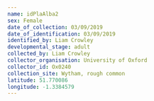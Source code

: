 ```yaml
---
name: idPlaAlba2
sex: Female
date_of_collection: 03/09/2019
date_of_identification: 03/09/2019
identified_by: Liam Crowley
developmental_stage: adult
collected_by: Liam Crowley
collector_organisation: University of Oxford
collector_id: Ox0240
collection_site: Wytham, rough common
latitude: 51.770086
longitude: -1.3384579
---
```

